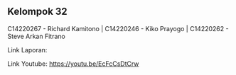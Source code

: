 ## Kelompok 32 

C14220267 - Richard Kamitono | C14220246 - Kiko Prayogo | C14220262 - Steve Arkan Fitrano

Link Laporan: 

Link Youtube: https://youtu.be/EcFcCsDtCrw

